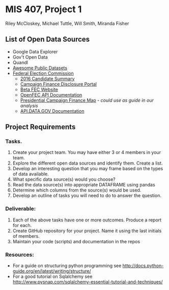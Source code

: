 # MIS 407, Project 1

Riley McCloskey, Michael Tuttle, Will Smith, Miranda Fisher

## List of Open Data Sources
- Google Data Explorer
- Gov't Open Data
- Quandl
- [Awesome Public Datasets](https://github.com/caesar0301/awesome-public-datasets)
- [Federal Election Commission](http://www.fec.gov/)
  - [2016 Candidate Summary](http://www.fec.gov/data/CandidateSummary.do?format=html&election_yr=2016)
  - [Campaign Finance Disclosure Portal](http://www.fec.gov/pindex.shtml)
  - [Beta FEC Website](https://beta.fec.gov/data/) 
  - [OpenFEC API Documentation](https://api.open.fec.gov/developers)
  - [Presidential Campaign Finance Map](http://www.fec.gov/disclosurep/pnational.do?cf=phome) - *could use as guide in our analysis*
  - [API.DATA.GOV Documentation](https://api.data.gov/docs/)

## Project Requirements

### Tasks.
1.	Create your project team. You may have either 3 or 4 members in your team.
2.	Explore the different open data sources and identify them. Create a list.
3.	Develop an interesting question that you may frame based on the types of data available.
4.	What specific data source(s) would you choose?
5.	Read the data source(s) into appropriate DATAFRAME using pandas
6.	Determine which columns from the source(s) would be used.
7.	Develop an outline of tasks you will need to do to answer the question.

### Deliverable:
1.	Each of the above tasks have one or more outcomes. Produce a report for each.
2.	Create GitHub repository for your project. Name it using the last initials of members.
3.	Maintain your code (scripts) and documentation in the repos

### Resources:
- For a guide on structuring python programming see http://docs.python-guide.org/en/latest/writing/structure/
- For a good tutorial on Sqlalchemy see http://www.pysnap.com/sqlalchemy-essential-tutorial-and-techniques/


